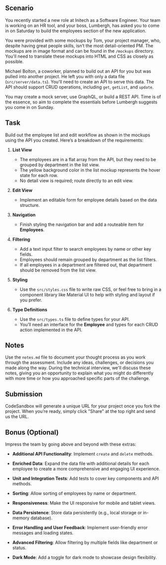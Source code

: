 ## Scenario

You recently started a new role at Initech as a Software Engineer. Your team is working on an HR tool, and your boss, Lumbergh, has asked you to come in on Saturday to build the employees section of the new application.

You were provided with some mockups by Tom, your project manager, who, despite having great people skills, isn’t the most detail-oriented PM. The mockups are in image format and can be found in the `/mockups` directory. You'll need to translate these mockups into HTML and CSS as closely as possible.

Michael Bolton, a coworker, planned to build out an API for you but was pulled into another project. He left you with only a data file (`src/server/data.ts`). You'll need to create an API to serve this data. The API should support CRUD operations, including `get`, `getList`, and `update`.

You may create a mock server, use GraphQL, or build a REST API. Time is of the essence, so aim to complete the essentials before Lumbergh suggests you come in on Sunday.

## Task

Build out the employee list and edit workflow as shown in the mockups using the API you created. Here’s a breakdown of the requirements:

1. **List View**
   - The employees are in a flat array from the API, but they need to be grouped by department in the list view.
   - The yellow background color in the list mockup represents the hover state for each row.
   - No detail view is required; route directly to an edit view.

2. **Edit View**
   - Implement an editable form for employee details based on the data structure.

3. **Navigation**
   - Finish styling the navigation bar and add a routeable item for **Employees**.

4. **Filtering**
   - Add a text input filter to search employees by name or other key fields.
   - Employees should remain grouped by department as the list filters.
   - If all employees in a department are filtered out, that department should be removed from the list view.

5. **Styling**
   - Use the `src/styles.css` file to write raw CSS, or feel free to bring in a component library like Material UI to help with styling and layout if you prefer.

6. **Type Definitions**
   - Use the `src/types.ts` file to define types for your API.
   - You’ll need an interface for the **Employee** and types for each CRUD action implemented in the API.

## Notes

Use the `notes.md` file to document your thought process as you work through the assessment. Include any ideas, challenges, or decisions you made along the way. During the technical interview, we'll discuss these notes, giving you an opportunity to explain what you might do differently with more time or how you approached specific parts of the challenge.

## Submission

CodeSandbox will generate a unique URL for your project once you fork the project. When you’re ready, simply click "Share" at the top right and send us the URL.

## Bonus (Optional)

Impress the team by going above and beyond with these extras:

- **Additional API Functionality**: Implement `create` and `delete` methods.

- **Enriched Data**: Expand the data file with additional details for each employee to create a more comprehensive and engaging UI experience.

- **Unit and Integration Tests**: Add tests to cover key components and API methods.

- **Sorting**: Allow sorting of employees by name or department.

- **Responsiveness**: Make the UI responsive for mobile and tablet views.

- **Data Persistence**: Store data persistently (e.g., local storage or in-memory database).

- **Error Handling and User Feedback**: Implement user-friendly error messages and loading states.


- **Advanced Filtering**: Allow filtering by multiple fields like department or status.

- **Dark Mode**: Add a toggle for dark mode to showcase design flexibility.